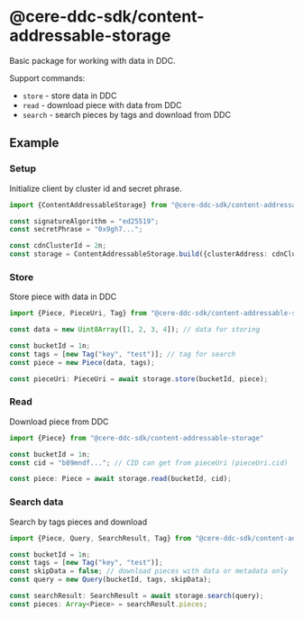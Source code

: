 # @cere-ddc-sdk/content-addressable-storage

Basic package for working with data in DDC.

Support commands:
- `store` - store data in DDC
- `read` - download piece with data from DDC
- `search` - search pieces by tags and download from DDC

## Example

### Setup

Initialize client by cluster id and secret phrase.

```typescript
import {ContentAddressableStorage} from "@cere-ddc-sdk/content-addressable-storage"

const signatureAlgorithm = "ed25519";
const secretPhrase = "0x9gh7...";

const cdnClusterId = 2n;
const storage = ContentAddressableStorage.build({clusterAddress: cdnClusterId, scheme: signatureAlgorithm}, secretPhrase);
```

### Store

Store piece with data in DDC

```typescript
import {Piece, PieceUri, Tag} from "@cere-ddc-sdk/content-addressable-storage"

const data = new Uint8Array([1, 2, 3, 4]); // data for storing

const bucketId = 1n;
const tags = [new Tag("key", "test")]; // tag for search
const piece = new Piece(data, tags);

const pieceUri: PieceUri = await storage.store(bucketId, piece);
```

### Read

Download piece from DDC

```typescript
import {Piece} from "@cere-ddc-sdk/content-addressable-storage"

const bucketId = 1n;
const cid = "b89mndf..."; // CID can get from pieceUri (pieceUri.cid)

const piece: Piece = await storage.read(bucketId, cid);
```

### Search data

Search by tags pieces and download

```typescript
import {Piece, Query, SearchResult, Tag} from "@cere-ddc-sdk/content-addressable-storage"

const bucketId = 1n;
const tags = [new Tag("key", "test")];
const skipData = false; // download pieces with data or metadata only
const query = new Query(bucketId, tags, skipData);

const searchResult: SearchResult = await storage.search(query);
const pieces: Array<Piece> = searchResult.pieces;
```